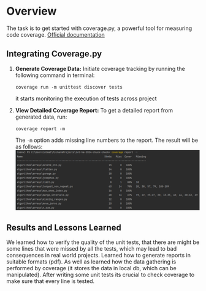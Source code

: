 # Overview

The task is to get started with coverage.py, a powerful tool for measuring code coverage. [Official documentation](https://coverage.readthedocs.io/en/latest/)
## Integrating Coverage.py

1. **Generate Coverage Data:**
   Initiate coverage tracking by running the following command in terminal:
     ```
     coverage run -m unittest discover tests
     ```
   it starts monitoring the execution of tests across project

2. **View Detailed Coverage Report:**
   To get a detailed report from generated data, run:
     ```
     coverage report -m
     ```
   The `-m` option adds missing line numbers to the report. The result will be as follows:
   ![](coverage.png)

## Results and Lessons Learned

We learned how to verify the quality of the unit tests, that there are might be some lines that were missed by all the tests, which may lead to bad consequences in real world projects. Learned how to generate reports in suitable formats (pdf). As well as learned how the data gathering is performed by coverage (it stores the data in local db, which can be manipulated).
After writing some unit tests its crucial to check coverage to make sure that every line is tested.